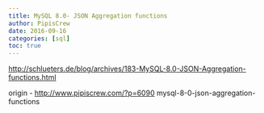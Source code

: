 ```yaml
---
title: MySQL 8.0- JSON Aggregation functions
author: PipisCrew
date: 2016-09-16
categories: [sql]
toc: true
---
```


http://schlueters.de/blog/archives/183-MySQL-8.0-JSON-Aggregation-functions.html

origin - http://www.pipiscrew.com/?p=6090 mysql-8-0-json-aggregation-functions